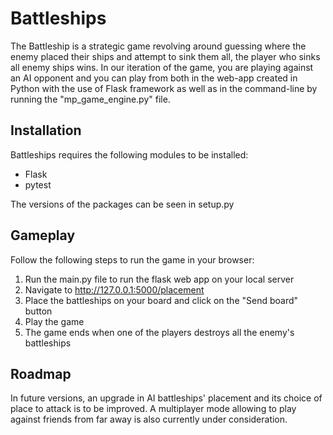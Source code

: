 # Battleships

The Battleship is a strategic game revolving around guessing where the enemy placed their ships and attempt to sink them all, the player who sinks all enemy ships wins. In our iteration of the game, you are playing against an AI opponent and you can play from both in the web-app created in Python with the use of Flask framework as well as in the command-line by running the "mp_game_engine.py" file.

## Installation

Battleships requires the following modules to be installed:
- Flask
- pytest

The versions of the packages can be seen in setup.py

## Gameplay

Follow the following steps to run the game in your browser:
1. Run the main.py file to run the flask web app on your local server
2. Navigate to http://127.0.0.1:5000/placement
3. Place the battleships on your board and click on the "Send board" button
4. Play the game
5. The game ends when one of the players destroys all the enemy's battleships 

## Roadmap

In future versions, an upgrade in AI battleships' placement and its choice of place to attack is to be improved. A multiplayer mode allowing to play against friends from far away is also currently under consideration.



